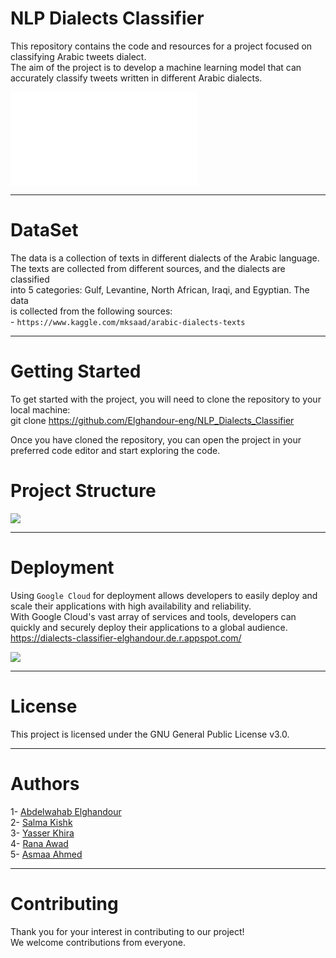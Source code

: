 #  NLP Dialects Classifier

This repository contains the code and resources for a project focused on classifying Arabic tweets dialect.<br>
The aim of the project is to develop a machine learning model that can accurately classify tweets written in different Arabic dialects.<br>
<iframe src="[EMBED_CODE](https://www.canva.com/design/DAFZCiqrOKM/view)" frameborder="0" allowfullscreen="true"></iframe>

---
# DataSet

The data is a collection of texts in different dialects of the Arabic language.<br>
    The texts are collected from different sources, and the dialects are classified<br>
    into 5 categories: Gulf, Levantine, North African, Iraqi, and Egyptian. The data<br>
    is collected from the following sources:<br>
     - `https://www.kaggle.com/mksaad/arabic-dialects-texts`

---
# 


# Getting Started
To get started with the project, you will need to clone the repository to your local machine:<br>
git clone  https://github.com/Elghandour-eng/NLP_Dialects_Classifier <br>

Once you have cloned the repository, you can open the project in your preferred code editor and start exploring the code.


# Project Structure

![](https://i.ibb.co/G9KXkRz/Screenshot-41.png)

---

# Deployment

Using `Google Cloud` for deployment allows developers to easily deploy and scale their applications with high availability and reliability.<br>
With Google Cloud's vast array of services and tools, developers can quickly and securely deploy their applications to a global audience.<br>
https://dialects-classifier-elghandour.de.r.appspot.com/

![](https://i.ibb.co/dBWjh0V/Screenshot-42.png)

---
# License
  This project is licensed under the GNU General Public License v3.0.

---
# Authors
  1- [Abdelwahab Elghandour](https://github.com/Elghandour-eng/)<br>
  2- [Salma Kishk](https://github.com/salmakishk98)<br>
  3- [Yasser Khira](https://github.com/yasserkh2)<br>
  4- [Rana Awad](https://github.com/RanaAwadd)<br>
  5- [Asmaa Ahmed](https://github.com/asmaabadran1)<br>


  
---
# Contributing
Thank you for your interest in contributing to our project!<br>
We welcome contributions from everyone. 






